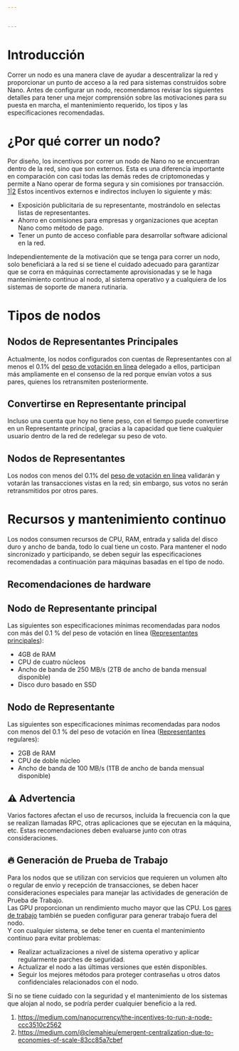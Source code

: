 ```yaml
---


---
```


<h1 id="introducción">Introducción</h1>
<p>Correr un nodo es una manera clave de ayudar a descentralizar la red y proporcionar un punto de acceso a la red para sistemas construidos sobre Nano. Antes de configurar un nodo, recomendamos revisar los siguientes detalles para tener una mejor comprensión sobre las motivaciones para su puesta en marcha, el mantenimiento requerido, los tipos y las especificaciones recomendadas.</p>
<h1 id="¿por-qué-correr-un-nodo">¿Por qué correr un nodo?</h1>
<p>Por diseño, los incentivos por correr un nodo de Nano no se encuentran dentro de la red, sino que son externos. Esta es una diferencia importante en comparación con casi todas las demás redes de criptomonedas y permite a Nano operar de forma segura y sin comisiones por transacción. <a href="https://medium.com/nanocurrency/the-incentives-to-run-a-node-ccc3510c2562">1</a>|<a href="https://medium.com/@clemahieu/emergent-centralization-due-to-economies-of-scale-83cc85a7cbef">2</a> Estos incentivos externos e indirectos incluyen lo siguiente y más:</p>
<ul>
<li>Exposición publicitaria de su representante, mostrándolo en selectas listas de representantes.</li>
<li>Ahorro en comisiones para empresas y organizaciones que aceptan Nano como método de pago.</li>
<li>Tener un punto de acceso confiable para desarrollar software adicional en la red.</li>
</ul>
<p>Independientemente de la motivación que se tenga para correr un nodo, solo beneficiará a la red si se tiene el cuidado adecuado para garantizar que se corra en máquinas correctamente aprovisionadas y se le haga mantenimiento continuo al nodo, al sistema operativo y a cualquiera de los sistemas de soporte de manera rutinaria.</p>
<h1 id="tipos-de-nodos">Tipos de nodos</h1>
<h2 id="nodos-de-representantes-principales">Nodos de Representantes Principales</h2>
<p>Actualmente, los nodos configurados con cuentas de Representantes con al menos el 0.1% del <a href="https://docs.nano.org/glossary/#online-voting-weight">peso de votación en línea</a> delegado a ellos, participan más ampliamente en el consenso de la red porque envían votos a sus pares, quienes los retransmiten posteriormente.</p>
<h2 id="convertirse-en-representante-principal">Convertirse en Representante principal</h2>
<p>Incluso una cuenta que hoy no tiene peso, con el tiempo puede convertirse en un Representante principal, gracias a la capacidad que tiene cualquier usuario dentro de la red de redelegar su peso de voto.</p>
<h2 id="nodos-de-representantes">Nodos de Representantes</h2>
<p>Los nodos con menos del 0.1% del <a href="https://docs.nano.org/glossary/#online-voting-weight">peso de votación en línea</a> validarán y votarán las transacciones vistas en la red; sin embargo, sus votos no serán retransmitidos por otros pares.</p>
<h1 id="recursos-y-mantenimiento-continuo">Recursos y mantenimiento continuo</h1>
<p>Los nodos consumen recursos de CPU, RAM, entrada y salida del disco duro y ancho de banda, todo lo cual tiene un costo. Para mantener el nodo sincronizado y participando, se deben seguir las especificaciones recomendadas a continuación para máquinas basadas en el tipo de nodo.</p>
<h2 id="recomendaciones-de-hardware">Recomendaciones de hardware</h2>
<h2 id="nodo-de-representante-principal">Nodo de Representante principal</h2>
<p>Las siguientes son especificaciones mínimas recomendadas para nodos con más del 0.1 % del peso de votación en línea (<a href="https://docs.nano.org/glossary/#principal-representative">Representantes principales</a>):</p>
<ul>
<li>4GB de RAM</li>
<li>CPU de cuatro núcleos</li>
<li>Ancho de banda de 250 MB/s (2TB de ancho de banda mensual disponible)</li>
<li>Disco duro basado en SSD</li>
</ul>
<h2 id="nodo-de-representante">Nodo de Representante</h2>
<p>Las siguientes son especificaciones mínimas recomendadas para nodos con menos del 0.1 % del peso de votación en línea (<a href="https://docs.nano.org/glossary/#representative">Representantes</a> regulares):</p>
<ul>
<li>2GB de RAM</li>
<li>CPU de doble núcleo</li>
<li>Ancho de banda de 100 MB/s (1TB de ancho de banda mensual disponible)</li>
</ul>
<h2 id="warning-advertencia">⚠️ Advertencia</h2>
<p>Varios factores afectan el uso de recursos, incluida la frecuencia con la que se realizan llamadas RPC, otras aplicaciones que se ejecutan en la máquina, etc. Estas recomendaciones deben evaluarse junto con otras consideraciones.</p>
<h2 id="fire-generación-de-prueba-de-trabajo">🔥 Generación de Prueba de Trabajo</h2>
<p>Para los nodos que se utilizan con servicios que requieren un volumen alto o regular de envío y recepción de transacciones, se deben hacer consideraciones especiales para manejar las actividades de generación de Prueba de Trabajo.<br>
Las GPU proporcionan un rendimiento mucho mayor que las CPU. Los <a href="https://docs.nano.org/running-a-node/configuration/#work_peers">pares de trabajo</a> también se pueden configurar para generar trabajo fuera del nodo.<br>
Y con cualquier sistema, se debe tener en cuenta el mantenimiento continuo para evitar problemas:</p>
<ul>
<li>Realizar actualizaciones a nivel de sistema operativo y aplicar regularmente parches de seguridad.</li>
<li>Actualizar el nodo a las últimas versiones que estén disponibles.</li>
<li>Seguir los mejores métodos para proteger contraseñas u otros datos confidenciales relacionados con el nodo.</li>
</ul>
<p>Si no se tiene cuidado con la seguridad y el mantenimiento de los sistemas que alojan al nodo, se podría perder cualquier beneficio a la red.</p>
<ol>
<li><a href="https://medium.com/nanocurrency/the-incentives-to-run-a-node-ccc3510c2562">https://medium.com/nanocurrency/the-incentives-to-run-a-node-ccc3510c2562</a></li>
<li><a href="https://medium.com/@clemahieu/emergent-centralization-due-to-economies-of-scale-83cc85a7cbef">https://medium.com/@clemahieu/emergent-centralization-due-to-economies-of-scale-83cc85a7cbef</a></li>
</ol>

